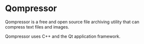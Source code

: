 # Qompressor

Qompressor is a free and open source file archiving utility that can compress text files and images.


Qompressor uses C++ and the Qt application framework.
